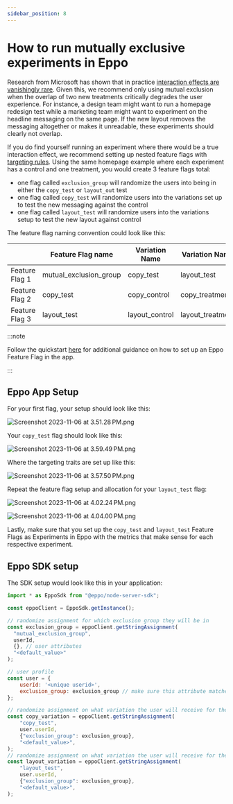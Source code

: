 ```yaml
---
sidebar_position: 8
---
```


# How to run mutually exclusive experiments in Eppo

Research from Microsoft has shown that in practice [interaction effects are vanishingly rare](https://www.microsoft.com/en-us/research/group/experimentation-platform-exp/articles/a-b-interactions-a-call-to-relax/). Given this, we recommend only using mutual exclusion when the overlap of two new treatments critically degrades the user experience. For instance, a design team might want to run a homepage redesign test while a marketing team might want to experiment on the headline messaging on the same page. If the new layout removes the messaging altogether or makes it unreadable, these experiments should clearly not overlap.

If you do find yourself running an experiment where there would be a true interaction effect, we recommend setting up nested feature flags with [targeting rules](/feature-flagging/concepts/targeting). Using the same homepage example where each experiment has a control and one treatment, you would create 3 feature flags total:

- one flag called `exclusion_group` will randomize the users into being in either the `copy_test` or `layout_out` test
- one flag called `copy_test` will randomize users into the variations set up to test the new messaging against the control
- one flag called `layout_test` will randomize users into the variations setup to test the new layout against control

The feature flag naming convention could look like this:

|  | Feature Flag name | Variation Name | Variation Name |
| --- | --- | --- | --- |
| Feature Flag 1 | mutual_exclusion_group | copy_test | layout_test |
| Feature Flag 2 | copy_test | copy_control | copy_treatment |
| Feature Flag 3 | layout_test | layout_control | layout_treatment |

:::note

Follow the quickstart [here](/feature-flag-quickstart/) for additional guidance on how to set up an Eppo Feature Flag in the app.

:::

## Eppo App Setup

For your first flag, your setup should look like this:

![Screenshot 2023-11-06 at 3.51.28 PM.png](/img/guides/mutually-exclusive-experiments/exclusion-group-flag-setup.png)

Your `copy_test` flag should look like this:

![Screenshot 2023-11-06 at 3.59.49 PM.png](/img/guides/mutually-exclusive-experiments/copy-test-flag-setup.png)

Where the targeting traits are set up like this:

![Screenshot 2023-11-06 at 3.57.50 PM.png](/img/guides/mutually-exclusive-experiments/copy-test-targeting-rules-setup.png)

Repeat the feature flag setup and allocation for your `layout_test` flag:

![Screenshot 2023-11-06 at 4.02.24 PM.png](/img/guides/mutually-exclusive-experiments/layout-test-flag-setup.png)

![Screenshot 2023-11-06 at 4.04.00 PM.png](/img/guides/mutually-exclusive-experiments/layout-test-targeting-rules-setup.png)

Lastly, make sure that you set up the `copy_test` and `layout_test` Feature Flags as Experiments in Eppo with the metrics that make sense for each respective experiment.

## Eppo SDK setup

The SDK setup would look like this in your application:

```javascript
import * as EppoSdk from "@eppo/node-server-sdk";

const eppoClient = EppoSdk.getInstance();

// randomize assignment for which exclusion group they will be in
const exclusion_group = eppoClient.getStringAssignment(
  "mutual_exclusion_group",
  userId,
  {}, // user attributes
  "<default_value>"
);

// user profile
const user = {
	userId: '<unique userid>',
	exclusion_group: exclusion_group // make sure this attribute matches with the targeting traits you define in Eppo
};

// randomize assignment on what variation the user will receive for the Copy Test
const copy_variation = eppoClient.getStringAssignment(
	"copy_test",
	user.userId,
	{"exclusion_group": exclusion_group},
	"<default_value>",
);
// randomize assignment on what variation the user will receive for the Layout Test
const layout_variation = eppoClient.getStringAssignment(
	"layout_test",
	user.userId,
	{"exclusion_group": exclusion_group},
	"<default_value>",
);
```
